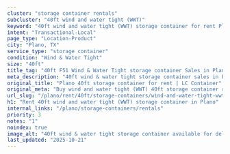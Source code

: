 ```yaml
---
cluster: "storage container rentals"
subcluster: "40ft wind and water tight (WWT)"
keyword: "40ft wind and water tight (WWT) storage container for rent Plano, TX"
intent: "Transactional-Local"
page_type: "Location-Product"
city: "Plano, TX"
service_type: "storage container"
condition: "Wind & Water Tight"
size: "40ft"
title_tag: "40ft F51 Wind & Water Tight storage container Sales in Plano | LC Container"
meta_description: "40ft wind & water tight storage container sales in Plano. Fast delivery, competitive pricing. Serving storage containers area. Quote ID: TCV. Call (214) 524-4168 for your free quote today."
original_title: "Plano 40ft storage container for rent | LC Container"
original_meta: "Buy wind and water tight (WWT) 40ft storage container rent with local delivery in Plano, TX. LC Container — local Since 2003. Request a fast quote today."
url_slug: "/plano/rent/40ft/storage-containers/wind-and-water-tight-wwt"
h1: "Rent 40ft wind and water tight (WWT) storage container in Plano"
internal_links: "/plano/storage-containers/rentals"
priority: 3
notes: "1"
noindex: true
image_alt: "40ft wind & water tight storage container available for delivery in Plano"
last_updated: "2025-10-21"
---
```


<!-- TODO: Add unique city/inventory copy, images, and internal links here. -->
